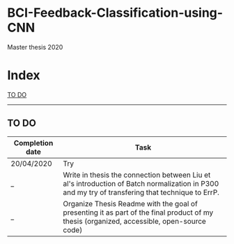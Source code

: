 # BCI-Feedback-Classification-using-CNN
Master thesis 2020

# Index
[TO DO](#TO-DO)

---

## TO DO

Completion date | Task
---- | ----
20/04/2020 | Try
_ | Write in thesis the connection between Liu et al's introduction of Batch normalization in P300 and my try of transfering that technique to ErrP.
_ | Organize Thesis Readme with the goal of presenting it as part of the final product of my thesis (organized, accessible, open-source code)
